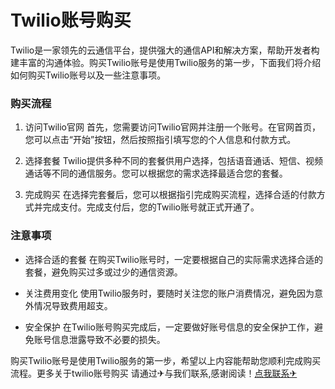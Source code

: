# Twilio账号购买

Twilio是一家领先的云通信平台，提供强大的通信API和解决方案，帮助开发者构建丰富的沟通体验。购买Twilio账号是使用Twilio服务的第一步，下面我们将介绍如何购买Twilio账号以及一些注意事项。

### 购买流程

1. 访问Twilio官网
   首先，您需要访问Twilio官网并注册一个账号。在官网首页，您可以点击“开始”按钮，然后按照指引填写您的个人信息和付款方式。

2. 选择套餐
   Twilio提供多种不同的套餐供用户选择，包括语音通话、短信、视频通话等不同的通信服务。您可以根据您的需求选择最适合您的套餐。

3. 完成购买
   在选择完套餐后，您可以根据指引完成购买流程，选择合适的付款方式并完成支付。完成支付后，您的Twilio账号就正式开通了。

### 注意事项

- 选择合适的套餐
  在购买Twilio账号时，一定要根据自己的实际需求选择合适的套餐，避免购买过多或过少的通信资源。

- 关注费用变化
  使用Twilio服务时，要随时关注您的账户消费情况，避免因为意外情况导致费用超支。

- 安全保护
  在Twilio账号购买完成后，一定要做好账号信息的安全保护工作，避免账号信息泄露导致不必要的损失。

购买Twilio账号是使用Twilio服务的第一步，希望以上内容能帮助您顺利完成购买流程。更多关于twilio账号购买 请通过✈与我们联系,感谢阅读！[点我联系✈](https://dl.G208.com)